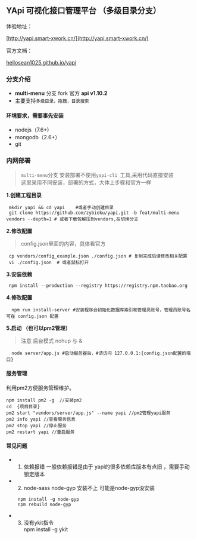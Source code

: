 ## YApi  可视化接口管理平台 （多级目录分支）

体验地址：

[http://yapi.smart-xwork.cn/](http://yapi.smart-xwork.cn/)

官方文档：
<p><a target="_blank" href="https://hellosean1025.github.io/yapi">hellosean1025.github.io/yapi</a></p>

### 分支介绍 
  *  **multi-menu** 分支 fork 官方 **api v1.10.2**
  *  主要支持`多级目录，拖拽，目录搜索`

#### 环境要求，需要事先安装
* nodejs（7.6+)
* mongodb（2.6+）
* git  

### 内网部署
  > `multi-menu`分支 安装部署不使用`yapi-cli `工具,采用代码直接安装  
  这里采用不同安装，部署的方式，大体上步骤和官方一样  
  

  **1.创建工程目录**
  
  ```shell
   mkdir yapi && cd yapi    #或者手动创建目录
   git clone https://github.com/zybieku/yapi.git -b feat/multi-menu vendors --depth=1 # 或者下载包解压到vendors,在切换分支
  ```
 
  **2.修改配置**
  > config.json里面的内容，具体看官方

  ```shell
   cp vendors/config_example.json ./config.json # 复制完成后请修改相关配置
   vi ./config.json  # 或者鼠标打开
  ```

 **3.安装依赖**

   ```shell
    npm install --production --registry https://registry.npm.taobao.org
  ``` 
**4.修改配置**
  ```shell
    npm run install-server #安装程序会初始化数据库索引和管理员账号，管理员账号名可在 config.json 配置
  ``` 

 **5.启动 （也可以pm2管理）** 
 > 注意 后台模式  nohup 与 &
  ```shell
    node server/app.js #启动服务器后，#请访问 127.0.0.1:{config.json配置的端口}
  ```
 

#### 服务管理
利用pm2方便服务管理维护。

    npm install pm2 -g  //安装pm2
    cd  {项目目录}
    pm2 start "vendors/server/app.js" --name yapi //pm2管理yapi服务
    pm2 info yapi //查看服务信息
    pm2 stop yapi //停止服务
    pm2 restart yapi //重启服务


#### 常见问题

 - 1. 依赖报错
 一般依赖报错是由于 yapi的很多依赖库版本有点旧 ，需要手动锁定版本

 - 2. node-sass node-gyp  安装不上 
   可能是node-gyp没安装
   ```shell
    npm install -g node-gyp
    npm rebuild node-gyp
   ```
 
 - 3. 没有ykit指令    
   npm install -g ykit